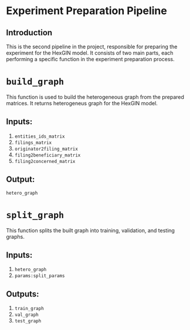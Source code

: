 # Experiment Preparation Pipeline

## Introduction
This is the second pipeline in the project, responsible for preparing the experiment for the HexGIN model. It consists of two main parts, each performing a specific function in the experiment preparation process.

# `build_graph`
This function is used to build the heterogeneous graph from the prepared matrices. It returns heterogeneus graph for the HexGIN model.

## Inputs:

1. `entities_ids_matrix`
1. `filings_matrix`
1. `originator2filing_matrix`
1. `filing2beneficiary_matrix`
1. `filing2concerned_matrix`

## Output:

`hetero_graph`

# `split_graph`
This function splits the built graph into training, validation, and testing graphs.

## Inputs:

1. `hetero_graph`
1. `params:split_params`

## Outputs:

1. `train_graph`
1. `val_graph`
1. `test_graph`